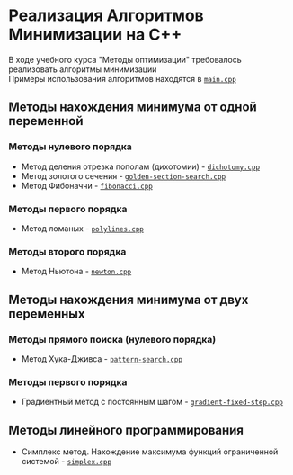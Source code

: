 # Реализация Алгоритмов Минимизации на С++
В ходе учебного курса "Методы оптимизации" требовалось реализовать алгоритмы минимизации  
Примеры использования алгоритмов находятся в [`main.cpp`](./algo/main.cpp)

## Методы нахождения минимума от одной переменной
### Методы нулевого порядка
* Метод деления отрезка пополам (дихотомии) - [`dichotomy.cpp`](./algo/dichotomy.cpp)
* Метод золотого сечения - [`golden-section-search.cpp`](./algo/golden-section-search.cpp)
* Метод Фибоначчи - [`fibonacci.cpp`](./algo/fibonacci.cpp)

### Методы первого порядка
* Метод ломаных - [`polylines.cpp`](./algo/polylines.cpp)

### Методы второго порядка
* Метод Ньютона - [`newton.cpp`](./algo/newton.cpp)

## Методы нахождения минимума от двух переменных
### Методы прямого поиска (нулевого порядка)
* Метод Хука-Дживса - [`pattern-search.cpp`](./algo/pattern-search.cpp)

### Методы первого порядка
* Градиентный метод с постоянным шагом - [`gradient-fixed-step.cpp`](./algo/gradient-fixed-step.cpp)

## Методы линейного программирования
* Симплекс метод. Нахождение максимума функций ограниченной системой - [`simplex.cpp`](./algo/simplex.cpp)

